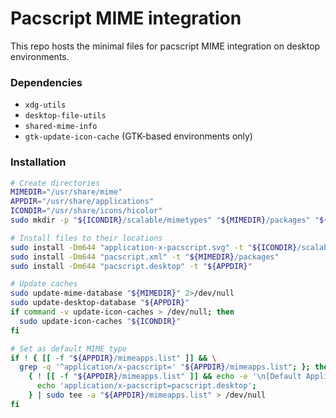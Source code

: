 # Pacscript MIME integration

This repo hosts the minimal files for pacscript MIME integration on desktop environments.

### Dependencies
- `xdg-utils`
- `desktop-file-utils`
- `shared-mime-info`
- `gtk-update-icon-cache` (GTK-based environments only)

### Installation
```bash
# Create directories
MIMEDIR="/usr/share/mime"
APPDIR="/usr/share/applications"
ICONDIR="/usr/share/icons/hicolor"
sudo mkdir -p "${ICONDIR}/scalable/mimetypes" "${MIMEDIR}/packages" "${APPDIR}"

# Install files to their locations
sudo install -Dm644 "application-x-pacscript.svg" -t "${ICONDIR}/scalable/mimetypes"
sudo install -Dm644 "pacscript.xml" -t "${MIMEDIR}/packages"
sudo install -Dm644 "pacscript.desktop" -t "${APPDIR}"

# Update caches
sudo update-mime-database "${MIMEDIR}" 2>/dev/null
sudo update-desktop-database "${APPDIR}"
if command -v update-icon-caches > /dev/null; then
  sudo update-icon-caches "${ICONDIR}"
fi

# Set as default MIME type
if ! { [[ -f "${APPDIR}/mimeapps.list" ]] && \
  grep -q '^application/x-pacscript=' "${APPDIR}/mimeapps.list"; }; then
    { ! [[ -f "${APPDIR}/mimeapps.list" ]] && echo -e '\n[Default Applications]';
      echo 'application/x-pacscript=pacscript.desktop';
    } | sudo tee -a "${APPDIR}/mimeapps.list" > /dev/null
fi
```
